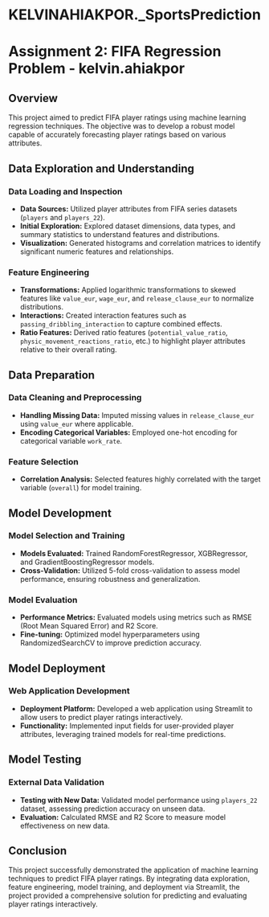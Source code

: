 # KELVINAHIAKPOR._SportsPrediction
# Assignment 2: FIFA Regression Problem - kelvin.ahiakpor

## Overview

This project aimed to predict FIFA player ratings using machine learning regression techniques. The objective was to develop a robust model capable of accurately forecasting player ratings based on various attributes.

## Data Exploration and Understanding

### Data Loading and Inspection

- **Data Sources:** Utilized player attributes from FIFA series datasets (`players` and `players_22`).
- **Initial Exploration:** Explored dataset dimensions, data types, and summary statistics to understand features and distributions.
- **Visualization:** Generated histograms and correlation matrices to identify significant numeric features and relationships.

### Feature Engineering

- **Transformations:** Applied logarithmic transformations to skewed features like `value_eur`, `wage_eur`, and `release_clause_eur` to normalize distributions.
- **Interactions:** Created interaction features such as `passing_dribbling_interaction` to capture combined effects.
- **Ratio Features:** Derived ratio features (`potential_value_ratio`, `physic_movement_reactions_ratio`, etc.) to highlight player attributes relative to their overall rating.

## Data Preparation

### Data Cleaning and Preprocessing

- **Handling Missing Data:** Imputed missing values in `release_clause_eur` using `value_eur` where applicable.
- **Encoding Categorical Variables:** Employed one-hot encoding for categorical variable `work_rate`.

### Feature Selection

- **Correlation Analysis:** Selected features highly correlated with the target variable (`overall`) for model training.

## Model Development

### Model Selection and Training

- **Models Evaluated:** Trained RandomForestRegressor, XGBRegressor, and GradientBoostingRegressor models.
- **Cross-Validation:** Utilized 5-fold cross-validation to assess model performance, ensuring robustness and generalization.

### Model Evaluation

- **Performance Metrics:** Evaluated models using metrics such as RMSE (Root Mean Squared Error) and R2 Score.
- **Fine-tuning:** Optimized model hyperparameters using RandomizedSearchCV to improve prediction accuracy.

## Model Deployment

### Web Application Development

- **Deployment Platform:** Developed a web application using Streamlit to allow users to predict player ratings interactively.
- **Functionality:** Implemented input fields for user-provided player attributes, leveraging trained models for real-time predictions.

## Model Testing

### External Data Validation

- **Testing with New Data:** Validated model performance using `players_22` dataset, assessing prediction accuracy on unseen data.
- **Evaluation:** Calculated RMSE and R2 Score to measure model effectiveness on new data.

## Conclusion

This project successfully demonstrated the application of machine learning techniques to predict FIFA player ratings. By integrating data exploration, feature engineering, model training, and deployment via Streamlit, the project provided a comprehensive solution for predicting and evaluating player ratings interactively.
